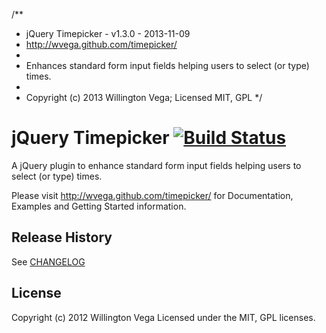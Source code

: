 /**
 * jQuery Timepicker - v1.3.0 - 2013-11-09
 * http://wvega.github.com/timepicker/
 *
 * Enhances standard form input fields helping users to select (or type) times.
 *
 * Copyright (c) 2013 Willington Vega; Licensed MIT, GPL
 */

# jQuery Timepicker [![Build Status](https://travis-ci.org/wvega/timepicker.png?branch=master)](https://travis-ci.org/wvega/timepicker)

A jQuery plugin to enhance standard form input fields helping users to select
(or type) times.

Please visit http://wvega.github.com/timepicker/ for Documentation, Examples 
and Getting Started information.

## Release History

See [CHANGELOG](https://github.com/wvega/timepicker/blob/master/CHANGELOG)

## License
Copyright (c) 2012 Willington Vega
Licensed under the MIT, GPL licenses.
